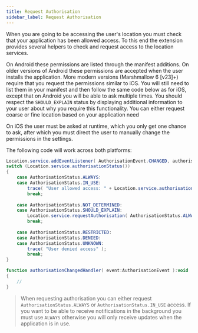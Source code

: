 ```yaml
---
title: Request Authorisation
sidebar_label: Request Authorisation
---
```


When you are going to be accessing the user's location you must check that your 
application has been allowed access. To this end the extension provides several 
helpers to check and request access to the location services.

On Android these permissions are listed through the manifest additions. 
On older versions of Android these permissions are accepted when the user installs 
the application. More modern versions (Marshmallow 6 [v23]+) require that you 
request the permissions similar to iOS. You will still need to list them in your
manifest and then follow the same code below as for iOS, except that on Android 
you will be able to ask multiple times. You should respect the `SHOULD_EXPLAIN`
status by displaying additional information to your user about why you require 
this functionality. You can either request coarse or fine location based on your 
application need

On iOS the user must be asked at runtime, which you only get one chance to ask, 
after which you must direct the user to manually change the permissions in the settings.

The following code will work across both platforms:

```actionscript
Location.service.addEventListener( AuthorisationEvent.CHANGED, authorisationChangedHandler );
switch (Location.service.authorisationStatus())
{
	case AuthorisationStatus.ALWAYS:
	case AuthorisationStatus.IN_USE:
		trace( "User allowed access: " + Location.service.authorisationStatus() );
		break;
	
	case AuthorisationStatus.NOT_DETERMINED:
	case AuthorisationStatus.SHOULD_EXPLAIN:
		Location.service.requestAuthorisation( AuthorisationStatus.ALWAYS );
		break;
	
	case AuthorisationStatus.RESTRICTED:
	case AuthorisationStatus.DENIED:
	case AuthorisationStatus.UNKNOWN:
		trace( "User denied access" );
		break;
}

function authorisationChangedHandler( event:AuthorisationEvent ):void
{
	//
}
```


>
> When requesting authorisation you can either request `AuthorisationStatus.ALWAYS` 
> or `AuthorisationStatus.IN_USE` access. If you want to be able to receive notifications 
> in the background you must use `ALWAYS` otherwise you will only receive updates when 
> the application is in use.
>
